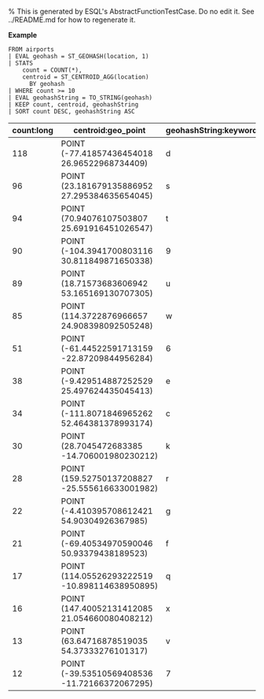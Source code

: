 % This is generated by ESQL's AbstractFunctionTestCase. Do no edit it. See ../README.md for how to regenerate it.

**Example**

```esql
FROM airports
| EVAL geohash = ST_GEOHASH(location, 1)
| STATS
    count = COUNT(*),
    centroid = ST_CENTROID_AGG(location)
      BY geohash
| WHERE count >= 10
| EVAL geohashString = TO_STRING(geohash)
| KEEP count, centroid, geohashString
| SORT count DESC, geohashString ASC
```

| count:long | centroid:geo_point | geohashString:keyword |
| --- | --- | --- |
| 118 | POINT (-77.41857436454018 26.96522968734409) | d |
| 96 | POINT (23.181679135886952 27.295384635654045) | s |
| 94 | POINT (70.94076107503807 25.691916451026547) | t |
| 90 | POINT (-104.3941700803116 30.811849871650338) | 9 |
| 89 | POINT (18.71573683606942 53.165169130707305) | u |
| 85 | POINT (114.3722876966657 24.908398092505248) | w |
| 51 | POINT (-61.44522591713159 -22.87209844956284) | 6 |
| 38 | POINT (-9.429514887252529 25.497624435045413) | e |
| 34 | POINT (-111.8071846965262 52.464381378993174) | c |
| 30 | POINT (28.7045472683385 -14.706001980230212) | k |
| 28 | POINT (159.52750137208827 -25.555616633001982) | r |
| 22 | POINT (-4.410395708612421 54.90304926367985) | g |
| 21 | POINT (-69.40534970590046 50.93379438189523) | f |
| 17 | POINT (114.05526293222519 -10.898114638950895) | q |
| 16 | POINT (147.40052131412085 21.054660080408212) | x |
| 13 | POINT (63.64716878519035 54.37333276101317) | v |
| 12 | POINT (-39.53510569408536 -11.72166372067295) | 7 |


